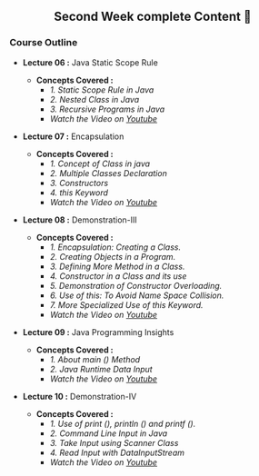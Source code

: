 <h2 align="center">Second Week complete Content 📝</h2>

### Course Outline ###

* **Lecture 06 :** Java Static Scope Rule
  * **Concepts Covered  :** 
      * *1. Static Scope Rule in Java*
      * *2. Nested Class in Java* 
      * *3. Recursive Programs in Java*    
      * *Watch the Video on [Youtube](https://www.youtube.com/watch?v=VNvyB0wjE5Y)*
      
* **Lecture 07 :** Encapsulation
  * **Concepts Covered  :** 
      * *1. Concept of Class in java*
      * *2. Multiple Classes Declaration*
      * *3. Constructors*
      * *4. this Keyword*
      * *Watch the Video on [Youtube](https://www.youtube.com/watch?v=K9gQwLeNXyw)*
      
* **Lecture 08 :** Demonstration-III
  * **Concepts Covered  :** 
      * *1. Encapsulation: Creating a Class.*
      * *2. Creating Objects in a Program.*
      * *3. Defining More Method in a Class.*
      * *4. Constructor in a Class and its use*
      * *5. Demonstration of Constructor Overloading.*
      * *6. Use of this: To Avoid Name Space Collision.*
      * *7. More Specialized Use of this Keyword.*
      * *Watch the Video on [Youtube](https://www.youtube.com/watch?v=4wZ_3oLoYiY)*
          
* **Lecture 09 :** Java Programming Insights
  * **Concepts Covered  :** 
      * *1. About main () Method*
      * *2. Java Runtime Data Input*    
      * *Watch the Video on [Youtube](https://www.youtube.com/watch?v=Ep1UB12YkzI)*

* **Lecture 10 :** Demonstration-IV
  * **Concepts Covered  :** 
      * *1. Use of print (), println () and printf ().*
      * *2. Command Line Input in Java*
      * *3. Take Input using Scanner Class*
      * *4. Read Input with DataInputStream*
      * *Watch the Video on [Youtube](https://www.youtube.com/watch?v=o_2f3rujJUo)*
      

